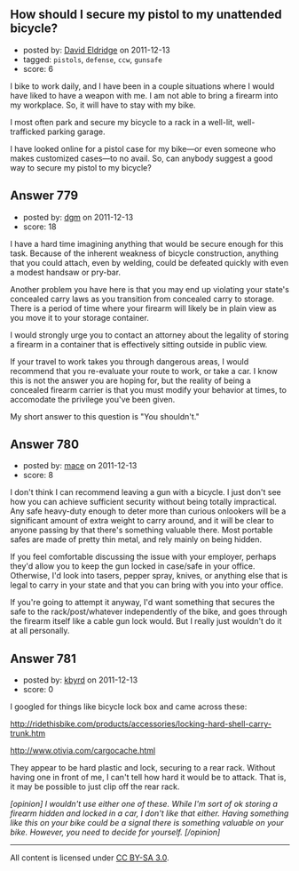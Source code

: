 ## How should I secure my pistol to my unattended bicycle?

- posted by: [David Eldridge](https://stackexchange.com/users/-1/303-david-eldridge) on 2011-12-13
- tagged: `pistols`, `defense`, `ccw`, `gunsafe`
- score: 6

I bike to work daily, and I have been in a couple situations where I would have liked to have a weapon with me. I am not able to bring a firearm into my workplace. So, it will have to stay with my bike.

I most often park and secure my bicycle to a rack in a well-lit, well-trafficked parking garage.

I have looked online for a pistol case for my bike&mdash;or even someone who makes customized cases&mdash;to no avail. So, can anybody suggest a good way to secure my pistol to my bicycle?


## Answer 779

- posted by: [dgm](https://stackexchange.com/users/-1/78-dgm) on 2011-12-13
- score: 18

I have a hard time imagining anything that would be secure enough for this task. Because of the inherent weakness of bicycle construction, anything that you could attach, even by welding, could be defeated quickly with even a modest handsaw or pry-bar. 

Another problem you have here is that you may end up violating your state's concealed carry laws as you transition from concealed carry to storage. There is a period of time where your firearm will likely be in plain view as you move it to your storage container.

I would strongly urge you to contact an attorney about the legality of storing a firearm in a container that is effectively sitting outside in public view.

If your travel to work takes you through dangerous areas, I would recommend that you re-evaluate your route to work, or take a car. I know this is not the answer you are hoping for, but the reality of being a concealed firearm carrier is that you must modify your behavior at times, to accomodate the privilege you've been given.

My short answer to this question is "You shouldn't."



## Answer 780

- posted by: [mace](https://stackexchange.com/users/-1/163-mace) on 2011-12-13
- score: 8

I don't think I can recommend leaving a gun with a bicycle. I just don't see how you can achieve sufficient security without being totally impractical. Any safe heavy-duty enough to deter more than curious onlookers will be a significant amount of extra weight to carry around, and it will be clear to anyone passing by that there's something valuable there. Most portable safes are made of pretty thin metal, and rely mainly on being hidden.

If you feel comfortable discussing the issue with your employer, perhaps they'd allow you to keep the gun locked in case/safe in your office.  Otherwise, I'd look into tasers, pepper spray, knives, or anything else that is legal to carry in your state and that you can bring with you into your office. 

If you're going to attempt it anyway, I'd want something that secures the safe to the rack/post/whatever independently of the bike, and goes through the firearm itself like a cable gun lock would. But I really just wouldn't do it at all personally.


## Answer 781

- posted by: [kbyrd](https://stackexchange.com/users/-1/37-kbyrd) on 2011-12-13
- score: 0

I googled for things like bicycle lock box and came across these: 

http://ridethisbike.com/products/accessories/locking-hard-shell-carry-trunk.htm

http://www.otivia.com/cargocache.html

They appear to be  hard plastic and lock, securing to a rear rack. Without having one in front of me, I can't tell how hard it would be to attack. That is, it may be possible to just clip off the rear rack.

*[opinion] I wouldn't use either one of these. While I'm sort of ok storing a firearm hidden and locked in a car, I don't like that either. Having something like this on your bike could be a signal there is something valuable on your bike. However, you need to decide for yourself. [/opinion]*



---

All content is licensed under [CC BY-SA 3.0](https://creativecommons.org/licenses/by-sa/3.0/).
